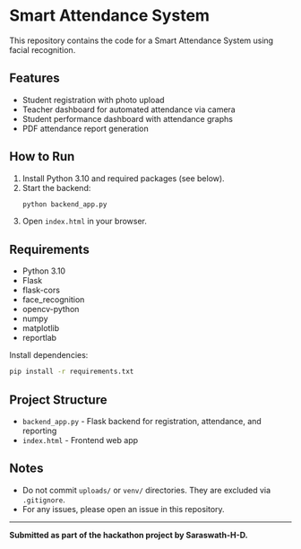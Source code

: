 # Smart Attendance System

This repository contains the code for a Smart Attendance System using facial recognition.

## Features
- Student registration with photo upload
- Teacher dashboard for automated attendance via camera
- Student performance dashboard with attendance graphs
- PDF attendance report generation

## How to Run
1. Install Python 3.10 and required packages (see below).
2. Start the backend:
   ```sh
   python backend_app.py
   ```
3. Open `index.html` in your browser.

## Requirements
- Python 3.10
- Flask
- flask-cors
- face_recognition
- opencv-python
- numpy
- matplotlib
- reportlab

Install dependencies:
```sh
pip install -r requirements.txt
```

## Project Structure
- `backend_app.py` - Flask backend for registration, attendance, and reporting
- `index.html` - Frontend web app

## Notes
- Do not commit `uploads/` or `venv/` directories. They are excluded via `.gitignore`.
- For any issues, please open an issue in this repository.

---

**Submitted as part of the hackathon project by Saraswath-H-D.**
